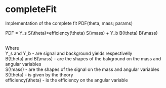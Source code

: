 # completeFit
Implementation of the complete fit PDF(theta, mass; params)

PDF = Y_s S(\theta)*efficiency(\theta) S(\mass) + Y_b B(\theta) B(\mass)

<br>
Where 
<br>
    Y_s and Y_b            -   are signal and background yields respectivelly
<br>
    B(\theta) and B(\mass) -   are the shapes of the bakground on the mass and angular variables
<br>
    S(\mass)               -   are the shapes of the signal on the mass and angular variables
<br>
    S(\theta)              -   is given by the theory
<br>
    efficiency(\theta)     -   is the efficiency on the angular variable
    
 
